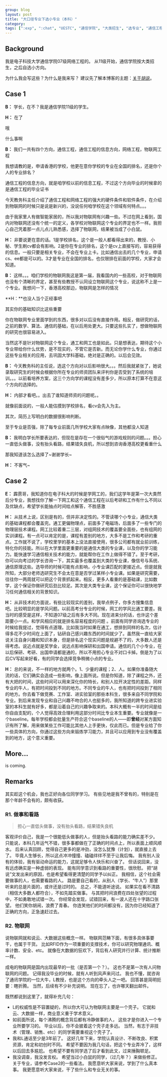 ```yaml
---
group: blog
layout: post
title: "大口径专业下选小专业（本科）"
category: 
tags: [":exp", ":chat", "UESTC", "通信学院", "大类招生", "选专业", "通信工程", "网络工程", "信息工程", "物联网"]
---
```


## Background

我是电子科技大学通信学院07级网络工程的。
从11级开始，通信学院按大类招生，之后自选小方向。

为什么我会写这些？为什么是我来写？
建议先了解本博客的主题：[关于胡说](/pages/hushuo.html)。

## Case 1

**B：**
学长，在不？我是通信学院11级的学生。

**H：**
在了

哦

什么事啊

**B：**
我们一共有四个方向，通信工程，通信工程的信息方向，网络工程，物联网工程

我想请教的是，申请香港的学校，他更在意你学校的专业在全国的排名，还是你个人的专业排名？

通信工程的信息方向，就是咱学校以前的信息工程，不过这个方向毕业的时候拿的是通信工程的毕业证书 

今天教务科主任介绍了通信工程和网络工程的强大的硬件条件和软件条件，在介绍到物联网的时候只是说是新兴的，没说任何咱学校在这个领域有何特点。。。

由于我家里人有做智能家居的，所以我对物联网有兴趣一些。不过在网上看到，国内对物联网还没有个统一的定义，各学校对物联网这个专业的界定也不一样。我担心自己凭着那一点儿点儿熟悉感，选择了物联网，结果被当成了小白鼠。

**H：**
非要说更在意的话。1是学校排名，这个是一般人都看得出来的，教授、小秘、学生刷cv都会有影响。2是你在专业的排名，这个是cv上直接写的，容易获得的信息。一般只要是相关专业，不会在专业上卡。比如通信出去的几个专业，申请cs、ee都是可以的。3才是专业在全国的排名，也仅限排在前面的学校，大家才会知道。

**B：**
这样。。。咱们学校的物联网我这是第一届，我看国内的一些高校，对于物联网也没有个清晰的界定，甚至有些教授不认同设立物联网这个专业，说这称不上是一个专业。我想问一下，香港高校那边，物联网是怎样的情况

**H：**也没人当个正经事吧 

其实你的基础知识比这些重要

你在物联网专业里面学到的东西，很多对以后没有直接作用。相反，做研究的话，之前的数学、算法、通信的基础，在以后用处更大。只要这些扎实了，想做物联网的研究也很容易进入。

当然这不是针对物联网这个专业，通工和网工也是如此。只是想表达，期待这个小专业带给你什么优势，是不现实的，不管它是否新。而无论你学什么专业，你通过这些专业相关的应用，去巩固大学科基础，绝对是正确的。以后会见效。

**B：**
今天教务科的主任说，选这个方向对以后影响很大。。。然后我就紧张了，她说录取研究生的时候会根据你所在专业的师资团队来评判你是否受到了系统的培训。。。以前看培养方案，这三个方向学的课程没有差多少，所以原本打算不在意这个方向的选择的。
 
**H：**
内部才看吧。。出去了谁知道师资的问题呢。。

就像前面说的，一般人能估摸到学校排名，看cv会先入为主。 

其次，简历上写明白的数据很影响判断。 

至于专业是否强，除了每专业前面几所学校大家有点映像，其他都没人知道 
 
**B：**
我明白学长所要表达的，但现在是存在一个很俗气的游戏规则的问题。。。担心一直低头做事，没有抬头看路，结果错失良机，所以想到咨询香港高校更看重什么

那我知道该怎么选择了~谢谢学长~

**H：**
不客气~

## Case 2

**E：**
霹雳哥，我知道你在电子科大的时候是学网工的，我们这学年是第一次大类然后分专业，我想找你了解一下网工和这个通信工程在以后考研和工作有什么不同以及优缺点，希望学长能抽点时间给点解答，不胜感激

**H：**
从技术上说，区别是有的，但并非决定性的。不管读哪个小专业，通信大类的基础课程都会覆盖完。通工更偏物理点，前面多了电磁场，后面多了一些专门的物理层技术课程。网工比较着重二三层，对组网技术的覆盖要全面些，也有组网的实训课程。有一点可以肯定的是，课程有差别的地方，大多不是工作和考研的重点。工作就不说了，学校里学的基本上没法直接使用，很多公司都有就业前训练，特化你的技能。所以在大学里面更重要的是通信大类的专业课，以及你的学习能力。能快速学习通信相关技术的能力，就能帮你在工作上做得不错了。至于考研，你可以向考过的学长咨询一下，其实最多也覆盖到大类的专业课，像信号与系统、通信原理这些。选导师的时候可能有点影响，小专业课匹配的更接近点。但是就我所知，大部分老师选研究生不会太在意是否学过某样小专业课。如果是研究需要，往往你一两周就可以把这个背景抓起来。相反，更多人看重的是基础课，比如数学，这个保证你做研究后劲比较足。其次是大类专业课，这个保证你可以很快地学习任何通信相关的背景知识。

**H：**
从非技术的方面说，有些比较现实的差别，我举点例子，你多方搜集信息吧。比较明显的是学风问题。以前高考分专业的时候，网工的学风比通工要差。我当时的感受是这样，不知道07级之后有多大不同。现在进来分的话，也许这个差距要小一点。和学风相应的就是排名容易程度的问题 。前面有同学咨询选专业的时候给我提过，觉得有点道理。比如我当时如果在通工，想排到同样的名次，估计得多花不少时间在上面了，钻研自己感兴趣东西的时间就少了。虽然我一直给大家说关注自身兴趣和知识本身，但是排名这个现实问题是规避不了的，大多数人还是得考虑。说近点就是奖学金，说远点影响保研和出国申请。通信的几个小专业，在以后保研、考研、出国申请都是通的，所以不用担心专业不对口卡掉。倒是为了以后CV写起来好看，有的同学会选择竞争稍微小点的专业。

**H：**
总的来说，不一样的地方就两个。1、少量的课程；2、人。如果你准备随大流的话，它们确实会造成一些影响，像上面所说。但是你知道，除了课程之外，还有大把的时间，这些时间可以用来深化你的特长，和别人拉开决定性的差距。同样专业的牛人，有把时间投到不同的地方。不同专业的牛人，也有把时间投到了相同的地方。你去看下做竞赛、工作室、进实验室的那些本科生，很多来自不同学院和专业。到后来发现专业和自己兴趣不吻合的人也挺多的，我所知道的跨专业进实验室的本科生就有好多，都是沿着自己的兴趣争取来的。本科大概有一半的时间是给你自由支配的，个人觉得高效合理利用这部分时间比专业本生重要。专业就像是一个baseline。每年学校都会批量生产符合这个baseline的人——即**曾经**对某方面知识有所了解，用来做某些工作可能比其他人上手更快，仅此而已。但是专业给了你一些具体的方向，你通过这些方向来锻炼学习能力，并且可以应用到专业没有覆盖到的地方，这个意义重要。

## More...

is coming.

## Remarks

其实趁这个机会，我也正好向各位同学学习。
有些见地是我不曾有的，特别是在那个年龄不会有的，颇有收获。

### R1. 做事和看路

> 担心一直低头做事，没有抬头看路，结果错失良机

客观评价自己，我是一个很能低头做事的人，但是抬头看路的能力确实差不少。
只能说，本科几年运气不错，很多事都做在了正确的时间点上，所以表面上顺风顺水。
后来认真回顾，觉得自己更多的是冲劲，没怎么犹豫（计划），就直接上去了。
毕竟人生够长，所以这点冲冲撞撞、磕磕绊绊不至于让我后悔。
我有别人没有的体验，我有驱动命运的能力，这就足够令人快乐和兴奋了。
但话说回来，没有远虑确实是一种虚弱的表现。
能有同学意识到看路的重要性，很欣慰。
把“胡说”文发出来的原因，也是希望看得更清楚的同学予以纠正。
我相信，这个社会需要做事的人，也需要看路的人。
路是要自己看的，从别人（学长、“牛人”）那里听来的总是片面的，或许还是过时的。
总之，不能道听途说。
如果实在看不清路（相信大多数人都符合），不如先踏实做事。
与其把时间浪费在四处张望的过程中，不如勇敢地试错一次。
你经常会发现，试错回来，有一波人还在十字路口张望。
他们笑你胡闹，浪费了青春。
你连笑他们的时间都没有，因为你已经知道了正确的方向，正急速赶过去。

### R2. 物联网

说物联网就和说云、大数据这些概念一样。
物联网范畴下面，有很多具体事要干，也属于干货。
比如RFID作为一项重要的支撑技术，你可以研究物理通讯、概率计数、安全、etc。
就像在大数据的狂欢下，背后有人研究并行计算、统计推断一样。

成电的物联网是国内出现最早的一批（是否第一个？）。
这也不是第一次有人问物联网的问题。
记得我没毕业的时候，就有人听到风声来问过。
我也不懂，就咨询了通讯学院的一位大牛，L教授，也是这个方向的牵头人之一吧。
回答甚是简明扼要：瞎折腾。
当然，后续有不少补充说明。
现在忘了，也许哪天翻出邮件。

既然都说到这里了，就得补充几句：

   * L的权威性是不容置疑的，所以你大可认为物联网主要是一个壳子。
   它就和云、大数据一样，商业意义重于学术意义。
   * 如前面所说，每个沸腾的概念背后都有冷静做事的人，
   这些才是你进入一个专业所要学习的。
   毕业以后，你不会披着这个壳子走多远。
   当然，有志于非技术（管理、销售、etc）的同学需要重视这个壳子了。
   * 我和L通话至少是3年前了。
   这好几年下来，学院认真设计、不断改良、积累资源，肯定和初创时不同。
   希望不要因为我几句话，把这个专业弄冷了，这样以后回去多尴尬。
   也希望不要有同学选了后才看到此文，过来捶胸顿足。
   * 我没调查，我没发言权。
   希望当过小白鼠的同学，（过几年？）来做些修正。
   关于专业，请参考Case2的一些看法。
   我愿意听大家来说，学到了什么真本事。
   我更愿意听大家来说，干了些什么和专业无关的事。
